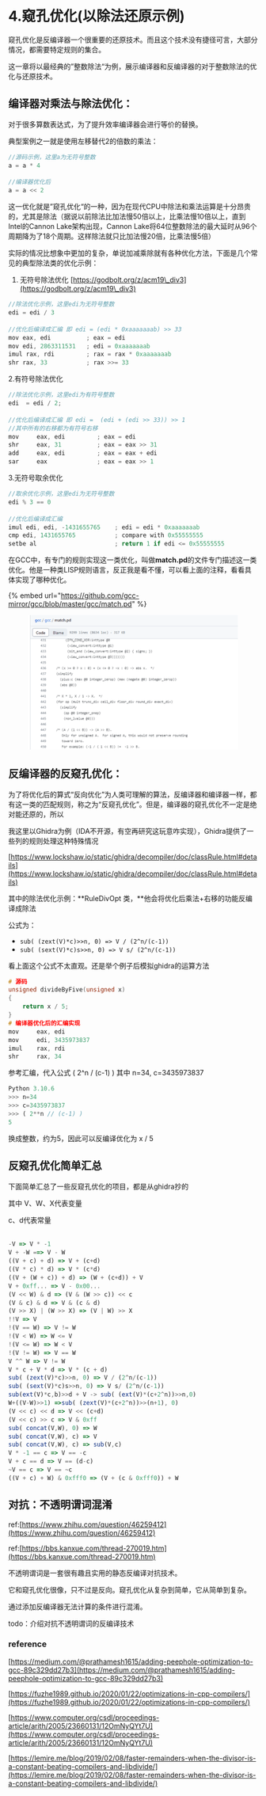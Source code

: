 # 4.窥孔优化(以除法还原示例)

窥孔优化是反编译器一个很重要的还原技术。而且这个技术没有捷径可言，大部分情况，都需要特定规则的集合。

这一章将以最经典的”整数除法“为例，展示编译器和反编译器的对于整数除法的优化与还原技术。

## 编译器对乘法与除法优化：

对于很多算数表达式，为了提升效率编译器会进行等价的替换。

典型案例之一就是使用左移替代2的倍数的乘法：

```c
//源码示例，这里a为无符号整数
a = a * 4

//编译器优化后
a = a << 2
```

这一优化就是”窥孔优化“的一种，因为在现代CPU中除法和乘法运算是十分昂贵的，尤其是除法（据说以前除法比加法慢50倍以上，比乘法慢10倍以上，直到Intel的Cannon Lake架构出现，Cannon Lake将64位整数除法的最大延时从96个周期降为了18个周期。这样除法就只比加法慢20倍，比乘法慢5倍）

实际的情况比想象中更加的复杂，单说加减乘除就有各种优化方法，下面是几个常见的典型除法类的优化示例：

1. 无符号除法优化 [https://godbolt.org/z/acm19\_div3](https://godbolt.org/z/acm19\_div3)

```c
//除法优化示例，这里edi为无符号整数
edi = edi / 3

//优化后编译成汇编 即 edi = (edi * 0xaaaaaaab) >> 33
mov eax, edi          ; eax = edi
mov edi, 2863311531   ; edi = 0xaaaaaaab
imul rax, rdi         ; rax = rax * 0xaaaaaaab
shr rax, 33           ; rax >>= 33
```

2.有符号除法优化

```c
//除法优化示例，这里edi为有符号整数
edi  = edi / 2;

//优化后编译成汇编 即 edi =  (edi + (edi >> 33)) >> 1
//其中所有的右移都为有符号右移
mov     eax, edi         ; eax = edi
shr     eax, 31          ; eax = eax >> 31
add     eax, edi         ; eax = eax + edi
sar     eax              ; eax = eax >> 1
```

3.无符号取余优化

```c
//取余优化示例，这里edi为无符号整数
edi % 3 == 0

//优化后编译成汇编
imul edi, edi, -1431655765    ; edi = edi * 0xaaaaaaab
cmp edi, 1431655765           ; compare with 0x55555555
setbe al                      ; return 1 if edi <= 0x55555555

```

在GCC中，有专门的规则实现这一类优化，叫做**match.pd**的文件专门描述这一类优化。他是一种类LISP规则语言，反正我是看不懂，可以看上面的注释，看看具体实现了哪种优化。

{% embed url="https://github.com/gcc-mirror/gcc/blob/master/gcc/match.pd" %}

<figure><img src="../.gitbook/assets/image (39).png" alt=""><figcaption></figcaption></figure>

## 反编译器的反窥孔优化：

为了将优化后的算式“反向优化”为人类可理解的算法，反编译器和编译器一样，都有这一类的匹配规则，称之为“反窥孔优化”。但是，编译器的窥孔优化不一定是绝对能还原的，所以

我这里以Ghidra为例（IDA不开源，有空再研究这玩意咋实现），Ghidra提供了一些列的规则处理这种特殊情况

[https://www.lockshaw.io/static/ghidra/decompiler/doc/classRule.html#details](https://www.lockshaw.io/static/ghidra/decompiler/doc/classRule.html#details)

其中的除法优化示例：\*\*RuleDivOpt 类，\*\*他会将优化后乘法+右移的功能反编译成除法

公式为：

* `sub( (zext(V)*c)>>n, 0) => V / (2^n/(c-1))`
* `sub( (sext(V)*c)s>>n, 0) => V s/ (2^n/(c-1))`

看上面这个公式不太直观。还是举个例子后模拟ghidra的运算方法

```c
# 源码
unsigned divideByFive(unsigned x)
{
    return x / 5;
}
# 编译器优化后的汇编实现
mov     eax, edi
mov     edi, 3435973837
imul    rax, rdi
shr     rax, 34

```

参考汇编，代入公式 ( 2^n / (c-1) ) 其中 n=34, c=3435973837

```jsx
Python 3.10.6
>>> n=34
>>> c=3435973837
>>> ( 2**n // (c-1) )
5
```

换成整数，约为5，因此可以反编译优化为 x / 5

## 反窥孔优化简单汇总

下面简单汇总了一些反窥孔优化的项目，都是从ghidra抄的

其中 V、W、X代表变量

c、d代表常量

```jsx

-V => V * -1
V + -W ==> V - W
((V + c) + d) => V + (c+d)
((V * c) * d) => V * (c*d)
((V + (W + c)) + d) => (W + (c+d)) + V
V + 0xff... => V - 0x00...
(V << W) & d => (V & (W >> c)) << c
(V & c) & d => V & (c & d)
(V >> X) | (W >> X) => (V | W) >> X
!!V => V
!(V == W) => V != W
!(V < W) => W <= V
!(V <= W) => W < V
!(V != W) => V == W
V ^^ W => V != W
V * c + V * d => V * (c + d)
sub( (zext(V)*c)>>n, 0) => V / (2^n/(c-1))
sub( (sext(V)*c)s>>n, 0) => V s/ (2^n/(c-1))
sub(ext(V)*c,b)>>d + V -> sub( (ext(V)*(c+2^n))>>n,0)
W+((V-W)>>1) =>sub( (zext(V)*(c+2^n))>>(n+1), 0)
(V << c) << d => V << (c+d)
(V << c) >> c => V & 0xff
sub( concat(V,W), 0) => W
sub( concat(V,W), c) => V
sub( concat(V,W), c) => sub(V,c)
V * -1 == c => V == -c
V + c == d => V == (d-c)
~V == c => V == ~c
((V + c) + W) & 0xfff0 => (V + (c & 0xfff0)) + W
```

## 对抗：不透明谓词混淆

ref:[https://www.zhihu.com/question/46259412](https://www.zhihu.com/question/46259412)

ref:[https://bbs.kanxue.com/thread-270019.htm](https://bbs.kanxue.com/thread-270019.htm)

不透明谓词是一套很有趣且实用的静态反编译对抗技术。

它和窥孔优化很像，只不过是反向。窥孔优化从复杂到简单，它从简单到复杂。

通过添加反编译器无法计算的条件进行混淆。

todo：介绍对抗不透明谓词的反编译技术

### reference

[https://medium.com/@prathamesh1615/adding-peephole-optimization-to-gcc-89c329dd27b3](https://medium.com/@prathamesh1615/adding-peephole-optimization-to-gcc-89c329dd27b3)

[https://fuzhe1989.github.io/2020/01/22/optimizations-in-cpp-compilers/](https://fuzhe1989.github.io/2020/01/22/optimizations-in-cpp-compilers/)

[https://www.computer.org/csdl/proceedings-article/arith/2005/23660131/12OmNyQYt7U](https://www.computer.org/csdl/proceedings-article/arith/2005/23660131/12OmNyQYt7U)

[https://lemire.me/blog/2019/02/08/faster-remainders-when-the-divisor-is-a-constant-beating-compilers-and-libdivide/](https://lemire.me/blog/2019/02/08/faster-remainders-when-the-divisor-is-a-constant-beating-compilers-and-libdivide/)
